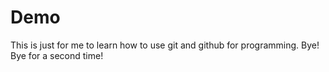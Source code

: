 # Demo
This is just for me to learn how to use git and github for programming.
Bye!
Bye for a second time!
